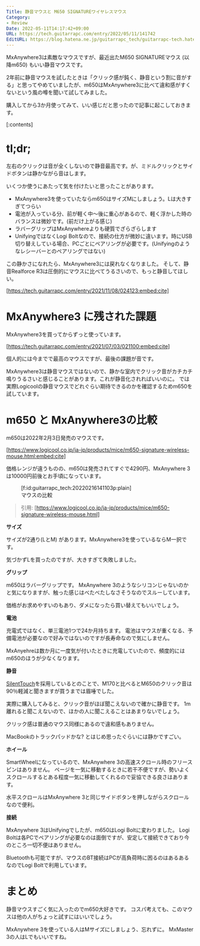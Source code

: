 ```yaml
---
Title: 静音マウスと M650 SIGNATUREワイヤレスマウス
Category:
- Review
Date: 2022-05-11T14:17:42+09:00
URL: https://tech.guitarrapc.com/entry/2022/05/11/141742
EditURL: https://blog.hatena.ne.jp/guitarrapc_tech/guitarrapc-tech.hatenablog.com/atom/entry/13574176438064027192
---
```


MxAnywhere3は素敵なマウスですが、最近出たM650 SIGNATUREマウス (以降m650) もいい静音マウスです。

2年前に静音マウスを試したときは「クリック感が鈍く、静音という割に音がする」と思ってやめていましたが、m650はMxAnywhere3に比べて違和感がすくないという風の噂を聞いて試してみました。

購入してから3か月使ってみて、いい感じだと思ったので記事に起こしておきます。

[:contents]

# tl;dr;

左右のクリックは音が全くしないので静音最高です。が、ミドルクリックとサイドボタンは静かながら音はします。

いくつか使うにあたって気を付けたいと思ったことがあります。

* MxAnywhere3を使っていたならm650はサイズMにしましょう。Lは大きすぎてつらい
* 電池が入っている分、前が軽く中～後に重心があるので、軽く浮かした時のバランスは微妙です。(前だけ上がる感じ)
* ラバーグリップはMxAnywhereよりも硬質でざらざらします
* UnifyingではなくLogi Boltなので、接続の仕方が微妙に違います。時にUSB切り替えしている場合、PCごとにペアリングが必要です。(Unifyingのようなレシーバーとのペアリングではない)

この静かさになれたら、MxAnywhere3には戻れなくなりました。
そして、静音Realforce R3は圧倒的にマウスに比べてうるさいので、もっと静音してほしい。

[https://tech.guitarrapc.com/entry/2021/11/08/024123:embed:cite]


# MxAnywhere3 に残された課題

MxAnywhere3を買ってからずっと使っています。

[https://tech.guitarrapc.com/entry/2021/07/03/021100:embed:cite]

個人的には今までで最高のマウスですが、最後の課題が音です。

MxAnywhere3は静音マウスではないので、静かな室内でクリック音がカチカチ鳴りうるさいと感じることがあります。これが静音化されればいいのに。
では実際Logicoolの静音マウスでどれぐらい期待できるのかを確認するためm650を試しています。

# m650 と MxAnywhere3の比較

m650は2022年2月3日発売のマウスです。

[https://www.logicool.co.jp/ja-jp/products/mice/m650-signature-wireless-mouse.html:embed:cite]

価格レンジが違うものの、m650は発売されてすぐで4290円、MxAnywhere 3は10000円前後とお手頃になっています。

<figure class="figure-image figure-image-fotolife" title="マウスの比較">[f:id:guitarrapc_tech:20220216141103p:plain]<figcaption>マウスの比較</figcaption></figure>

> 引用: [https://www.logicool.co.jp/ja-jp/products/mice/m650-signature-wireless-mouse.html]

**サイズ**

サイズが2通り(LとM) があります。MxAnywhere3を使っているならM一択です。

気づかずLを買ったのですが、大きすぎて失敗しました。

**グリップ**

m650はラバーグリップです。
MxAnywhere 3のようなシリコンじゃないのかと気になりますが、触った感じはべたべたしなさそうなのでスルーしています。

価格がお求めやすいのもあり、ダメになったら買い替えてもいいでしょう。

**電池**

充電式ではなく、単三電池1つで24か月持ちます。
電池はマウスが重くなる、予備電池が必要なので好みではないのですが長寿命なので気にしません。

MxAnyehreは数か月に一度気が付いたときに充電していたので、頻度的にはm650のほうが少なくなります。

**静音**

[SilentTouch](https://www.logicool.co.jp/content/dam/logitech/ja/products/combos/mk295-keyboard-mouse-combo/pdf/pattaya-white-paper-edit-20200903.pdf)を採用しているとのことで、M170と比べるとM650のクリック音は90％軽減と聞きますが買うまでは眉唾でした。

実際に購入してみると、クリック音がほぼ聞こえないので確かに静音です。
1m離れると聞こえないので、ほかの人に聞こえることはあまりないでしょう。

クリック感は普通のマウス同様にあるので違和感もありません。

MacBookのトラックパッドかな? とはじめ思ったぐらいには静かですごい。

**ホイール**

SmartWheelになっているので、MxAnywhere 3の高速スクロール時のフリースピンはありません。
ページを一気に移動するときに若干不便ですが、勢いよくスクロールするとある程度一気に移動してくれるので妥協できる良さはあります。

水平スクロールはMxAnywhere 3と同じサイドボタンを押しながらスクロールなので便利。

**接続**

MxAnywhere 3はUnifyingでしたが、m650はLogi Boltに変わりました。
Logi Boltは各PCでペアリングが必要なのは面倒ですが、安定して接続できており今のところ一切不便はありません。

Bluetoothも可能ですが、マウスのBT接続はPCが高負荷時に困るのはあるあるなのでLogi Boltで利用しています。

# まとめ

静音マウスすごく気に入ったのでm650大好きです。
コスパ考えても、このマウスは他の人がちょっと試すにはいいでしょう。

MxAnywhere 3を使っている人はMサイズにしましょう、忘れずに。
MxMaster 3の人はLでもいいですね。

